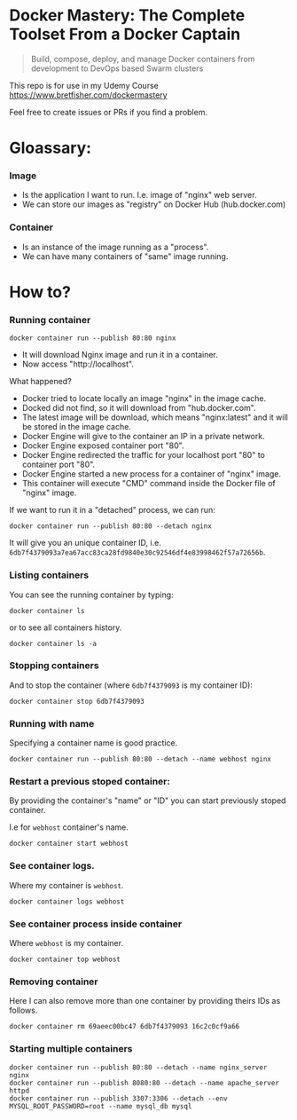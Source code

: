 # Docker Mastery: The Complete Toolset From a Docker Captain

> Build, compose, deploy, and manage Docker containers from development to DevOps based Swarm clusters

This repo is for use in my Udemy Course https://www.bretfisher.com/dockermastery

Feel free to create issues or PRs if you find a problem.


# Gloassary:

### Image

- Is the application I want to run. I.e. image of "nginx" web server.
- We can store our images as "registry" on Docker Hub (hub.docker.com)

### Container

- Is an instance of the image running as a "process".
- We can have many containers of "same" image running.

# How to?

### Running container

```
docker container run --publish 80:80 nginx
```

- It will download Nginx image and run it in a container. 
- Now access "http://localhost".

What happened?

- Docker tried to locate locally an image "nginx" in the image cache.
- Docked did not find, so it will download from "hub.docker.com".
- The latest image will be download, which means "nginx:latest" and it will be stored in the image cache.
- Docker Engine will give to the container an IP in a private network.
- Docker Engine exposed container port "80".
- Docker Engine redirected the traffic for your localhost port "80" to container port "80".
- Docker Engine started a new process for a container of "nginx" image.
- This container will execute "CMD" command inside the Docker file of "nginx" image.


If we want to run it in a "detached" process, we can run:

```
docker container run --publish 80:80 --detach nginx
```

It will give you an unique container ID, i.e. `6db7f4379093a7ea67acc83ca28fd9840e30c92546df4e83998462f57a72656b`.

### Listing containers

You can see the running container by typing:

```
docker container ls
```

or to see all containers history.

```
docker container ls -a
```

### Stopping containers

And to stop the container (where `6db7f4379093` is my container ID):

```
docker container stop 6db7f4379093
```

### Running with name

Specifying a container name is good practice.


```
docker container run --publish 80:80 --detach --name webhost nginx
```

### Restart a previous stoped container: 

By providing the container's "name" or "ID" you can start previously stoped container. 

I.e for `webhost` container's name.

```
docker container start webhost
```

### See container logs.

Where my container is `webhost`.

```
docker container logs webhost
```

### See container process inside container

Where `webhost` is my container.

```
docker container top webhost
```

### Removing container

Here I can also remove more than one container by providing theirs IDs as follows.

```
docker container rm 69aeec00bc47 6db7f4379093 16c2c0cf9a66
```

### Starting multiple containers

```
docker container run --publish 80:80 --detach --name nginx_server nginx
docker container run --publish 8080:80 --detach --name apache_server httpd
docker container run --publish 3307:3306 --detach --env MYSQL_ROOT_PASSWORD=root --name mysql_db mysql
```